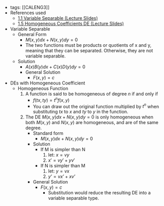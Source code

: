 - tags: [[CALENG3]]
- References used
	- [1.1 Variable Separable (Lecture Slides)](https://docs.google.com/presentation/d/1GpzAwUiIqFVwMXeHejeAU6eJUpdNpaSy-pSb1IRbHAA/edit?usp=drivesdk)
	- [1.5 Homogeneous Coefficients DE (Lecture Slides)](https://docs.google.com/presentation/d/1WP7lL-AX0CcHTZliTNhgWaLpe7DEdMvUx7j0sud_gQI/edit?usp=drivesdk)
- Variable Separable
	- General Form
		- $M(x,y)dx+N(x,y)dy=0$
		- The two functions must be products or quotients of x and y, meaning that they can be separated. Otherwise, they are not variable separable.
	- Solution
		- $A(x)B(y)dx+C(x)D(y)dy=0$
		- General Solution
			- $F(x,y)=c$
- DEs with Homogeneous Coefficient
	- Homogeneous Function
		1. A function is said to be homogeneous of degree $n$ if and only if
			- $f(tx,ty)=t^nf(x,y)$
			- You can draw out the original function multiplied by  $t^n$ when substituting $tx$ to $x$ and $ty$ to $y$ in the function.
		2. The DE $M(x,y)dx+N(x,y)dy=0$ is only homogeneous when both $M(x,y)$ and $N(x,y)$ are homogeneous, and are of the same degree.
			- Standard form
				- $M(x,y)dx+N(x,y)dy=0$
			- Solution
				- If M is simpler than N
					1. let: $x=vy$
					2. $x'=vy'+yv'$
				- If N is simpler than M
					1. let: $y=vx$
					2. $y’=vx’+xv’$
			- General Solution
				- $F(x,y)=c$
					- Substitution would reduce the resulting DE into a variable separable type.
